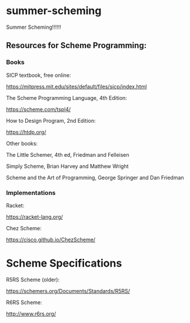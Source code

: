 # summer-scheming

Summer Scheming!!!!!!



## Resources for Scheme Programming:

### Books

SICP textbook, free online:

https://mitpress.mit.edu/sites/default/files/sicp/index.html


The Scheme Programming Language, 4th Edition:

https://scheme.com/tspl4/


How to Design Program, 2nd Edition:

https://htdp.org/

Other books:

The Little Schemer, 4th ed, Friedman and Felleisen

Simply Scheme, Brian Harvey and Matthew Wright

Scheme and the Art of Programming, George Springer and Dan Friedman

### Implementations

Racket:

https://racket-lang.org/

Chez Scheme:

https://cisco.github.io/ChezScheme/

# Scheme Specifications

R5RS Scheme (older):

https://schemers.org/Documents/Standards/R5RS/

R6RS Scheme:

http://www.r6rs.org/